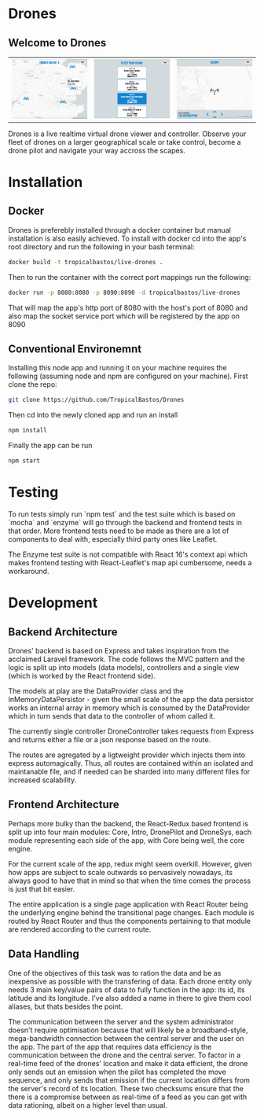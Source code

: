 # Drones
## Welcome to Drones
| | | |
|:-------------------------:|:-------------------------:|:-------------------------:|
|<img width="1604" src="/frontend/public/res/screenshots/sys.png" /> |  <img width="1604"  src="/frontend/public/res/screenshots/selection.png" /> | <img width="1604"  src="/frontend/public/res/screenshots/pilot.png" /> |

<p>Drones is a live realtime virtual drone viewer and controller. Observe your fleet of drones on a larger geographical scale or take control, become a drone pilot and navigate your way accross the scapes.</p>

# Installation
## Docker
<p>Drones is preferebly installed through a docker container but manual installation is also easily achieved. To install with docker cd into the app's root directory and run the following in your bash terminal:
</p>

```bash
docker build -t tropicalbastos/live-drones .
```

<p>Then to run the container with the correct port mappings run the following:</p>

```bash
docker run -p 8080:8080 -p 8090:8090 -d tropicalbastos/live-drones
```
<p>That will map the app's http port of 8080 with the host's port of 8080 and also map the socket service port which will be registered by the app on 8090</p>

## Conventional Environemnt
<p>Installing this node app and running it on your machine requires the following (assuming node and npm are configured on your machine). First clone the repo:</p>

```bash
git clone https://github.com/TropicalBastos/Drones
```

<p>Then cd into the newly cloned app and run an install</p>

```bash
npm install
```

<p>Finally the app can be run</p>

```bash
npm start
```

# Testing

<p>To run tests simply run `npm test` and the test suite which is based on `mocha` and `enzyme` will go through the backend and frontend tests in that order. More frontend tests need to be made as there are a lot of components to deal with, especially third party ones like Leaflet.</p>
<p>The Enzyme test suite is not compatible with React 16's context api which makes frontend testing with React-Leaflet's map api cumbersome, needs a workaround.</p>

# Development
## Backend Architecture

<p>Drones' backend is based on Express and takes inspiration from the acclaimed Laravel framework. The code follows the MVC pattern and the logic is split up into models (data models), controllers and a single view (which is worked by the React frontend side).</p>

<p>The models at play are the DataProvider class and the InMemoryDataPersistor - given the small scale of the app the data persistor works an internal array in memory which is consumed by the DataProvider which in turn sends that data to the controller of whom called it.</p>

<p>The currently single controller DroneController takes requests from Express and returns either a file or a json response based on the route.</p>

<p>The routes are agregated by a ligtweight provider which injects them into express automagically. Thus, all routes are contained within an isolated and maintanable file, and if needed can be sharded into many different files for increased scalability.</p>

## Frontend Architecture

<p>Perhaps more bulky than the backend, the React-Redux based frontend is split up into four main modules: Core, Intro, DronePilot and DroneSys, each module representing each side of the app, with Core being well, the core engine.</p>

<p>For the current scale of the app, redux might seem overkill. However, given how apps are subject to scale outwards so pervasively nowadays, its always good to have that in mind so that when the time comes the process is just that bit easier.</p>

<p>The entire application is a single page application with React Router being the underlying engine behind the transitional page changes. Each module is routed by React Router and thus the components pertaining to that module are rendered according to the current route.</p>

## Data Handling

<p>One of the objectives of this task was to ration the data and be as inexpensive as possible with the transfering of data. Each drone entity only needs 3 main key/value pairs of data to fully function in the app: its id, its latitude and its longitude. I've also added a name in there to give them cool aliases, but thats besides the point.</p>

<p>The communication between the server and the system administrator doesn't require optimisation because that will likely  be a broadband-style, mega-bandwidth connection between the central server and the user on the app. The part of the app that requires data efficiency is the communication between the drone and the central server. To factor in a real-time feed of the drones' location and make it data efficient, the drone only sends out an emission when the pilot has completed the move sequence, and only sends that emission if the current location differs from the server's record of its location. These two checksums ensure that the there is a compromise between as real-time of a feed as you can get with data rationing, albeit on a higher level than usual.</p>